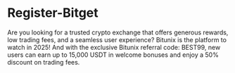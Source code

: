 # Register-Bitget
Are you looking for a trusted crypto exchange that offers generous rewards, low trading fees, and a seamless user experience? Bitunix is the platform to watch in 2025! And with the exclusive Bitunix referral code: BEST99, new users can earn up to 15,000 USDT in welcome bonuses and enjoy a 50% discount on trading fees.
